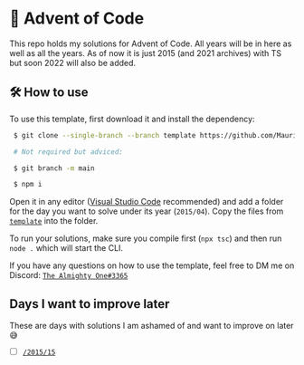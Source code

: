 # 🎄 Advent of Code

This repo holds my solutions for Advent of Code. All years will be in here as well as all the years. As of now it is just 2015 (and 2021 archives) with TS but soon 2022 will also be added.

## 🛠 How to use
To use this template, first download it and install the dependency:
```bash
 $ git clone --single-branch --branch template https://github.com/MauritsWilke/AdventOfCode.git

 # Not required but adviced:

 $ git branch -m main

 $ npm i
```

Open it in any editor ([Visual Studio Code](https://code.visualstudio.com/) recommended) and add a folder for the day you want to solve under its year (`2015/04`). Copy the files from [`template`](./template/) into the folder.

To run your solutions, make sure you compile first (`npx tsc`) and then run `node .` which will start the CLI.

If you have any questions on how to use the template, feel free to DM me on Discord: [`The Almighty One#3365`](https://discordapp.com/users/378874450105466880/)

## Days I want to improve later
These are days with solutions I am ashamed of and want to improve on later 😅
 - [ ] [`/2015/15`](./src/2015/15/)


